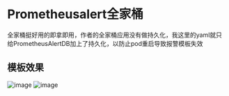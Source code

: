 # Prometheusalert全家桶
全家桶挺好用的即拿即用，作者的全家桶应用没有做持久化，我这里的yaml就只给PrometheusAlertDB加上了持久化，以防止pod重启导致报警模板失效

## 模板效果
![image](https://user-images.githubusercontent.com/63449830/140845934-b34278e9-3a89-4ef7-a245-bd426e9a9ea7.png)
![image](https://user-images.githubusercontent.com/63449830/140845943-5bf320bc-2727-4973-b175-481f0eea5792.png)

